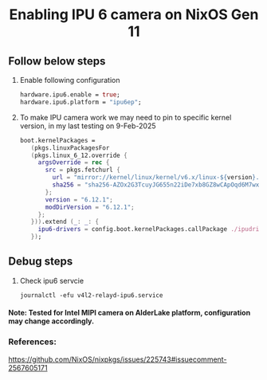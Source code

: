 <h1 style="text-align:center;"> Enabling IPU 6 camera on NixOS Gen 11</p>

## Follow below steps

1. Enable following configuration
   ```nix
   hardware.ipu6.enable = true;
   hardware.ipu6.platform = "ipu6ep";
   ```

2. To make IPU camera work we may need to pin to specific kernel version, in my last testing on 9-Feb-2025
   ```nix
   boot.kernelPackages =
      (pkgs.linuxPackagesFor
      (pkgs.linux_6_12.override {
        argsOverride = rec {
          src = pkgs.fetchurl {
            url = "mirror://kernel/linux/kernel/v6.x/linux-${version}.tar.xz";
            sha256 = "sha256-AZOx2G3TcuyJG655n22iDe7xb8GZ8wCApOqd6M7wxhk=";
          };
          version = "6.12.1";
          modDirVersion = "6.12.1";
        };
      })).extend (_: _: {
        ipu6-drivers = config.boot.kernelPackages.callPackage ./ipudrivers.nix {};
      });
   ```

## Debug steps
1. Check ipu6 servcie
   ```
   journalctl -efu v4l2-relayd-ipu6.service
   ```

#### Note: Tested for Intel MIPI camera on AlderLake platform, configuration may change accordingly.

### References:
https://github.com/NixOS/nixpkgs/issues/225743#issuecomment-2567605171